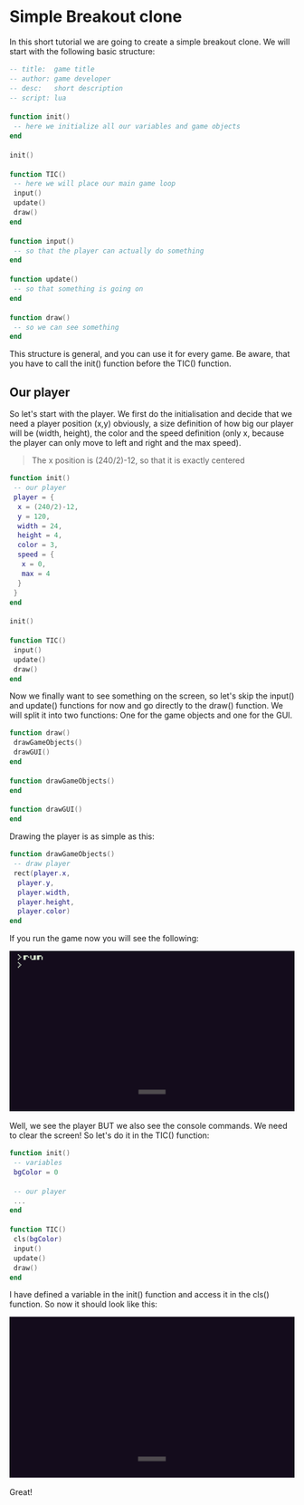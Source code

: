 # Simple Breakout clone

In this short tutorial we are going to create a simple breakout clone.
We will start with the following basic structure:

```lua
-- title:  game title
-- author: game developer
-- desc:   short description
-- script: lua

function init()
 -- here we initialize all our variables and game objects
end

init()

function TIC()
 -- here we will place our main game loop
 input()
 update()
 draw()
end

function input()
 -- so that the player can actually do something
end

function update()
 -- so that something is going on
end

function draw()
 -- so we can see something
end
```

This structure is general, and you can use it for every game. Be aware, that you have to call the init() function before the TIC() function.

## Our player
So let's start with the player. We first do the initialisation and decide that we need a player position (x,y) obviously, a size definition of how big our player will be (width, height), the color and the speed definition (only x, because the player can only move to left and right and the max speed).

> The x position is (240/2)-12, so that it is exactly centered

```lua
function init()
 -- our player
 player = {
  x = (240/2)-12,
  y = 120,
  width = 24,
  height = 4,
  color = 3,
  speed = {
   x = 0,
   max = 4
  }
 }
end

init()

function TIC()
 input()
 update()
 draw()
end
```

Now we finally want to see something on the screen, so let's skip the input() and update() functions for now and go directly to the draw() function. We will split it into two functions: One for the game objects and one for the GUI.

```lua
function draw()
 drawGameObjects()
 drawGUI()
end

function drawGameObjects()
end

function drawGUI()
end
```

Drawing the player is as simple as this:

```lua
function drawGameObjects()
 -- draw player
 rect(player.x,
  player.y,
  player.width,
  player.height,
  player.color)
end
```

If you run the game now you will see the following:

![](./screenshots/breakout1.png)

Well, we see the player BUT we also see the console commands. We need to
clear the screen! So let's do it in the TIC() function:

```lua
function init()
 -- variables
 bgColor = 0

 -- our player
 ...
end

function TIC()
 cls(bgColor)
 input()
 update()
 draw()
end
```

I have defined a variable in the init() function and access it in the cls()
function. So now it should look like this:

![](./screenshots/breakout2.png)

Great!

